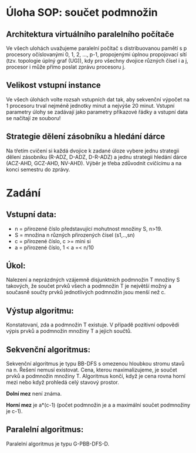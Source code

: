 # Úloha SOP: součet podmnožin

## Architektura virtuálního paralelního počítače

Ve všech ulohách uvažujeme paralelní počítač s distribuovanou pamětí s p procesory očíslovanými 0, 1, 2, …, p-1, propojenými úplnou propojovací sítí (tzv. topologie úplný graf (UG)), kdy pro všechny dvojice různých čísel i a j, procesor i může přímo poslat zprávu procesoru j.

## Velikost vstupní instance

Ve všech úlohách volte rozsah vstupních dat tak, aby sekvenční výpočet na 1 procesoru trval nejméně jednotky minut a nejvýše 20 minut. Vstupní parametry úlohy se zadávají jako parametry příkazové řádky a vstupní data se načítají ze souboru!

## Strategie dělení zásobníku a hledání dárce

Na třetím cvičení si každá dvojice k zadané úloze vybere jednu strategii dělení zásobníku (R-ADZ, D-ADZ, D-R-ADZ) a jednu strategii hledání dárce (ACZ-AHD, GCZ-AHD, NV-AHD). Výběr je třeba zdůvodnit cvičícímu a na konci semestru do zprávy.

# Zadání

## Vstupní data:

- n = přirozené číslo představující mohutnost množiny S, n>19.
- S = množina n různých přirozených čísel (s1,..,sn)
- c = přirozené číslo, c >= mini si
- a = přirozené číslo, 1 < a =< n/10

## Úkol:

Nalezení a neprázdných vzájemně disjunktních podmnožin T množiny S takových, že součet prvků všech a podmnožin T je největší možný a současně součty prvků jednotlivých podmnožin jsou menší než c.

## Výstup algoritmu:

Konstatovaní, zda a podmnožin T existuje. V případě pozitivní odpovědi výpis prvků a podmnožin množiny T a jejich součtů.

## Sekvenční algoritmus:

Sekvenční algoritmus je typu BB-DFS s omezenou hloubkou stromu stavů na n. Řešení nemusí existovat.
Cena, kterou maximalizujeme, je součet prvků a podmnožin množiny T. Algoritmus končí, když je cena rovna horní mezi nebo když prohledá celý stavový prostor.

**Dolní mez** není známa.

**Horní mez** je a*(c-1) (počet podmnožin je a a maximální součet podmnožiny je c-1).

## Paralelní algoritmus:

Paralelní algoritmus je typu G-PBB-DFS-D.